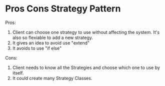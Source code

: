 # Pros Cons Strategy Pattern

Pros:

1. Client can choose one strategy to use without affecting the system. It's also so flexiable to add a new strategy.
2. It gives an idea to avoid use "extend"
3. It avoids to use "if else"

Cons:

1. Client needs to know all the Strategies and choose which one to use by itself.
2. It could create many Strategy Classes.
